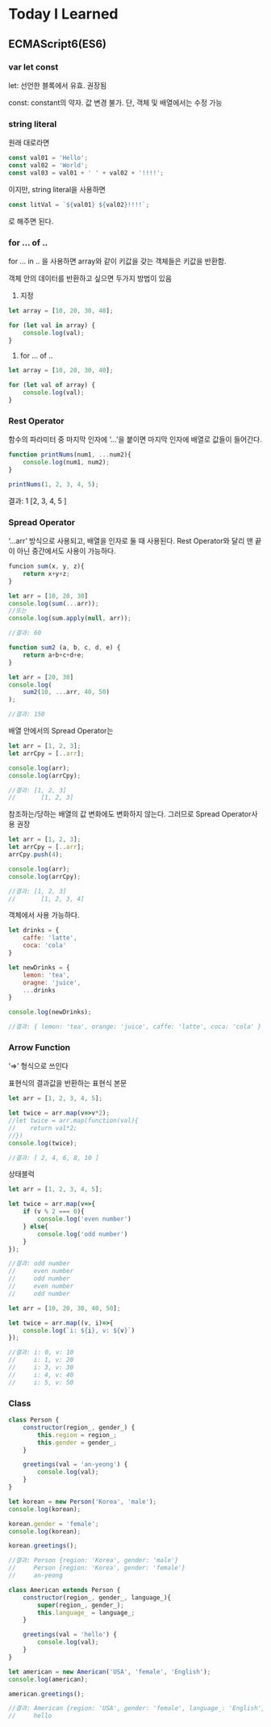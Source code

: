 # Today I Learned
## ECMAScript6(ES6)

### var let const

let: 선언한 블록에서 유효. 권장됨

const: constant의 약자. 값 변경 불가. 단, 객체 및 배열에서는 수정 가능


### string literal

원래 대로라면

```jsx
const val01 = 'Hello';
const val02 = 'World';
const val03 = val01 + ' ' + val02 + '!!!!';
```

이지만, string literal을 사용하면

```jsx
const litVal = `${val01} ${val02}!!!!`;
```

로 해주면 된다.

### for ... of ..

for ... in .. 을 사용하면 array와 같이 키값을 갖는 객체들은 키값을 반환함.

객체 안의 데이터를 반환하고 싶으면 두가지 방법이 있음

1. 지정

```jsx
let array = [10, 20, 30, 40];

for (let val in array) {
	console.log(val);
}
```

1. for ... of .. 

```jsx
let array = [10, 20, 30, 40];

for (let val of array) {
	console.log(val);
}
```

### Rest Operator

함수의 파라미터 중 마지막 인자에 ‘...’을 붙이면 마지막 인자에 배열로 값들이 들어간다.

```jsx
function printNums(num1, ...num2){
	console.log(num1, num2);
}

printNums(1, 2, 3, 4, 5);
```

결과: 1 [2, 3, 4, 5 ]

### Spread Operator

‘...arr’ 방식으로 사용되고, 배열을 인자로 둘 때 사용된다.  Rest Operator와 달리 맨 끝이 아닌 중간에서도 사용이 가능하다.

```jsx
funcion sum(x, y, z){
	return x+y+z;
}

let arr = [10, 20, 30]
console.log(sum(...arr));
//또는
console.log(sum.apply(null, arr));

//결과: 60

function sum2 (a, b, c, d, e) {
	return a+b+c+d+e;
}

let arr = [20, 30]
console.log(
	sum2(10, ...arr, 40, 50)
);

//결과: 150
```

배열 안에서의 Spread Operator는

```jsx
let arr = [1, 2, 3];
let arrCpy = [..arr];

console.log(arr);
console.log(arrCpy);

//결과: [1, 2, 3]
//		 [1, 2, 3]
```

참조하는/당하는 배열의 값 변화에도 변화하지 않는다. 그러므로 Spread Operator사용 권장

```jsx
let arr = [1, 2, 3];
let arrCpy = [..arr];
arrCpy.push(4);

console.log(arr);
console.log(arrCpy);

//결과: [1, 2, 3]
//		 [1, 2, 3, 4]
```

객체에서 사용 가능하다.

```jsx
let drinks = {
	caffe: 'latte',
	coca: 'cola'
}

let newDrinks = {
	lemon: 'tea',
	oragne: 'juice',
	...drinks
}

console.log(newDrinks);

//결과: { lemon: 'tea', orange: 'juice', caffe: 'latte', coca: 'cola' }
```

### Arrow Function

‘⇒’ 형식으로 쓰인다

표현식의 결과값을 반환하는 표현식 본문

```jsx
let arr = [1, 2, 3, 4, 5];

let twice = arr.map(v=>v*2);
//let twice = arr.map(function(val){
//    return val*2;
//})
console.log(twice);

//결과: [ 2, 4, 6, 8, 10 ]
```

상태블럭

```jsx
let arr = [1, 2, 3, 4, 5];

let twice = arr.map(v=>{
    if (v % 2 === 0){
        console.log('even number')
    } else{
        console.log('odd number')
    }
});

//결과: odd number
//     even number
//     odd number
//     even number
//     odd number
```

```jsx
let arr = [10, 20, 30, 40, 50];

let twice = arr.map((v, i)=>{
    console.log(`i: ${i}, v: ${v}`)
});

//결과: i: 0, v: 10
//     i: 1, v: 20
//     i: 3, v: 30
//     i: 4, v: 40
//     i: 5, v: 50
```

### Class

```jsx
class Person {
    constructor(region_, gender_) {
        this.region = region_;
        this.gender = gender_;
    }

    greetings(val = 'an-yeong') {
        console.log(val);
    }
}

let korean = new Person('Korea', 'male');
console.log(korean);

korean.gender = 'female';
console.log(korean);

korean.greetings();

//결과: Person {region: 'Korea', gender: 'male'}
//     Person {region: 'Korea', gender: 'female'}
//     an-yeong
```

```jsx
class American extends Person {
    constructor(region_, gender_, language_){
        super(region_, gender_);
        this.language_ = language_;
    }

    greetings(val = 'hello') {
        console.log(val);
    }
}

let american = new American('USA', 'female', 'English');
console.log(american);

american.greetings();

//결과: American {region: 'USA', gender: 'female', language_: 'English'}
//     hello
```